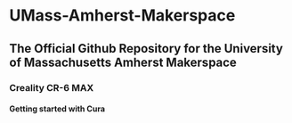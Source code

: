 # UMass-Amherst-Makerspace
<h2>
The Official Github Repository for the University of Massachusetts Amherst Makerspace
</h2>

<h3>
Creality CR-6 MAX
</h3>

<h4>
Getting started with Cura
</h4>
